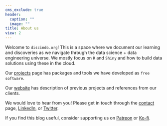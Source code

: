 ```yaml
---
cms_exclude: true
header:
  caption: ""
  image: ""
title: About us
view: 2
---
```


Welcome to `discindo.org`! This is a space where we document our learning and discoveries
as we navigate through the data science + data engineering universe. We mostly focus on `R` and 
`Shiny` and how to build data solutions using these in the cloud.  

Our [projects](/project) page has packages and tools we have developed as `free software`. 

Our [website](https://discindodata.com) has description of previous projects and references from our clients.

We would love to hear from you! Please get in touch through the [contact](https://discindodata.com/#contact) page, [LinkedIn](https://www.linkedin.com/company/discindo/), or [Twitter](https://twitter.com/podatoci).

If you find this blog useful, consider supporting us on [Patreon](https://www.patreon.com/discindo) or [Ko-fi](
https://wwww.ko-fi.com/discindo).